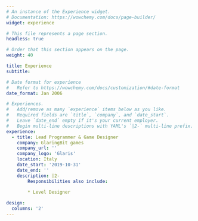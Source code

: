 ```yaml
---
# An instance of the Experience widget.
# Documentation: https://wowchemy.com/docs/page-builder/
widget: experience

# This file represents a page section.
headless: true

# Order that this section appears on the page.
weight: 40

title: Experience
subtitle:

# Date format for experience
#   Refer to https://wowchemy.com/docs/customization/#date-format
date_format: Jan 2006

# Experiences.
#   Add/remove as many `experience` items below as you like.
#   Required fields are `title`, `company`, and `date_start`.
#   Leave `date_end` empty if it's your current employer.
#   Begin multi-line descriptions with YAML's `|2-` multi-line prefix.
experience:
  - title: Lead Programmer & Game Designer
    company: GlaringBit games
    company_url: ''
    company_logo: 'Glaris'
    location: Italy
    date_start: '2019-10-31'
    date_end: ''
    description: |2-
        Responsibilities also include:
        
        * Level Designer

design:
  columns: '2'
---
```

